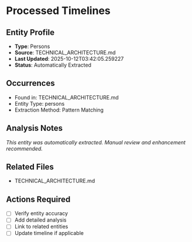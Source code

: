 # Processed Timelines

## Entity Profile
- **Type**: Persons
- **Source**: TECHNICAL_ARCHITECTURE.md
- **Last Updated**: 2025-10-12T03:42:05.259227
- **Status**: Automatically Extracted

## Occurrences
- Found in: TECHNICAL_ARCHITECTURE.md
- Entity Type: persons
- Extraction Method: Pattern Matching

## Analysis Notes
*This entity was automatically extracted. Manual review and enhancement recommended.*

## Related Files
- TECHNICAL_ARCHITECTURE.md

## Actions Required
- [ ] Verify entity accuracy
- [ ] Add detailed analysis
- [ ] Link to related entities
- [ ] Update timeline if applicable
